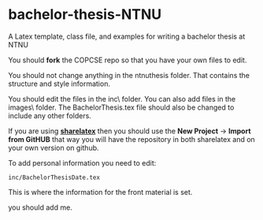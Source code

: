 # bachelor-thesis-NTNU
A Latex template, class file, and examples for writing a bachelor thesis at NTNU

You should **fork** the COPCSE repo so that you have your own files to edit.

You should not change anything in the ntnuthesis folder.  That contains the structure and style information.

You should edit the files in the inc\ folder.  You can also add files in the images\ folder.  The BachelorThesis.tex file should also be changed to include any other folders. 

If you are using [**sharelatex**](http://www.sharelatex.com) then you should use the **New Project** -> **Import from GitHUB** that way you will have the repository in both sharelatex and on your own version on github.

To add personal information you need to edit:
```
inc/BachelorThesisDate.tex
```
This is where the information for the front material is set.

you should add me.
